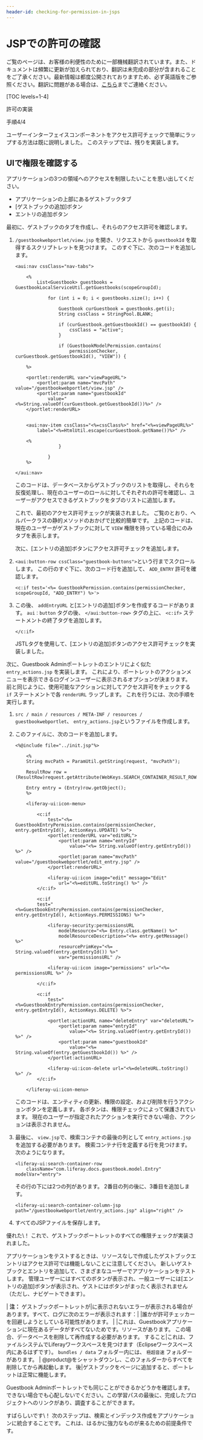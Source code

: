 ```yaml
---
header-id: checking-for-permission-in-jsps
---
```


# JSPでの許可の確認

<p class="alert alert-info"><span class="wysiwyg-color-blue120">ご覧のページは、お客様の利便性のために一部機械翻訳されています。また、ドキュメントは頻繁に更新が加えられており、翻訳は未完成の部分が含まれることをご了承ください。最新情報は都度公開されておりますため、必ず英語版をご参照ください。翻訳に問題がある場合は、<a href="mailto:support-content-jp@liferay.com">こちら</a>までご連絡ください。</span></p>

[TOC levels=1-4]

<div class="learn-path-step row">
    <p id="stepTitle">許可の実装</p><p>手順4/4</p>
</div>

ユーザーインターフェイスコンポーネントをアクセス許可チェックで簡単にラップする方法は既に説明しました。 このステップでは、残りを実装します。

## UIで権限を確認する

アプリケーションの3つの領域へのアクセスを制限したいことを思い出してください。

  - アプリケーションの上部にあるゲストブックタブ
  - [ゲストブックの追加]ボタン
  - エントリの追加ボタン

最初に、ゲストブックのタブを作成し、それらのアクセス許可を確認します。

1.  `/guestbookwebportlet/view.jsp` を開き、リクエストから `guestbookId` を取得するスクリプトレットを見つけます。 このすぐ下に、次のコードを追加します。
   
        <aui:nav cssClass="nav-tabs">
       
            <%
                List<Guestbook> guestbooks = GuestbookLocalServiceUtil.getGuestbooks(scopeGroupId);
       
                    for (int i = 0; i < guestbooks.size(); i++) {
       
                        Guestbook curGuestbook = guestbooks.get(i);
                        String cssClass = StringPool.BLANK;
       
                        if (curGuestbook.getGuestbookId() == guestbookId) {
                            cssClass = "active";
                        }
       
                        if (GuestbookModelPermission.contains(
                            permissionChecker, curGuestbook.getGuestbookId(), "VIEW")) {
       
            %>
       
            <portlet:renderURL var="viewPageURL">
                <portlet:param name="mvcPath" value="/guestbookwebportlet/view.jsp" />
                <portlet:param name="guestbookId"
                    value="<%=String.valueOf(curGuestbook.getGuestbookId())%>" />
            </portlet:renderURL>
       
       
            <aui:nav-item cssClass="<%=cssClass%>" href="<%=viewPageURL%>"
                label="<%=HtmlUtil.escape(curGuestbook.getName())%>" />
       
            <%  
                        }
       
                    }
            %>
       
        </aui:nav>

    このコードは、データベースからゲストブックのリストを取得し、それらを反復処理し、現在のユーザーのロールに対してそれぞれの許可を確認し、ユーザーがアクセスできるゲストブックをタブのリストに追加します。

    これで、最初のアクセス許可チェックが実装されました。 ご覧のとおり、ヘルパークラスの静的メソッドのおかげで比較的簡単です。 上記のコードは、現在のユーザーがゲストブックに対して `VIEW` 権限を持っている場合にのみタブを表示します。

    次に、[エントリの追加]ボタンにアクセス許可チェックを追加します。

2.  `<aui:button-row cssClass="guestbook-buttons">`という行までスクロールします。 この行のすぐ下に、次のコード行を追加して、 `ADD_ENTRY` 許可を確認します。
   
        <c:if test='<%= GuestbookPermission.contains(permissionChecker, scopeGroupId, "ADD_ENTRY") %>'>

3.  この後、 `addEntryURL` と[エントリの追加]ボタンを作成するコードがあります。 `aui：button` タグの後、 `</aui:button-row>` タグの上に、 `<c:if>` ステートメントの終了タグを追加します。
   
        </c:if>

    JSTLタグを使用して、[エントリの追加]ボタンのアクセス許可チェックを実装しました。

次に、Guestbook Adminポートレットのエントリによく似た `entry_actions.jsp` を実装します。 これにより、ポートレットのアクションメニューを表示できるログインユーザーに表示されるオプションが決まります。 前と同じように、使用可能なアクションに対してアクセス許可をチェックする `if` ステートメントで各 `renderURL` ラップします。 これを行うには、次の手順を実行します。

1.  `src / main / resources / META-INF / resources / guestbookwebportlet`、 `entry_actions.jsp`というファイルを作成します。

2.  このファイルに、次のコードを追加します。
   
        <%@include file="../init.jsp"%>
       
            <%
            String mvcPath = ParamUtil.getString(request, "mvcPath");
       
            ResultRow row = (ResultRow)request.getAttribute(WebKeys.SEARCH_CONTAINER_RESULT_ROW);
       
            Entry entry = (Entry)row.getObject(); 
            %>
       
            <liferay-ui:icon-menu>
       
                <c:if
                    test="<%= GuestbookEntryPermission.contains(permissionChecker, entry.getEntryId(), ActionKeys.UPDATE) %>">
                    <portlet:renderURL var="editURL">
                        <portlet:param name="entryId"
                            value="<%= String.valueOf(entry.getEntryId()) %>" />
                        <portlet:param name="mvcPath" value="/guestbookwebportlet/edit_entry.jsp" />
                    </portlet:renderURL>
       
                    <liferay-ui:icon image="edit" message="Edit"
                        url="<%=editURL.toString() %>" />
                </c:if>
       
                <c:if
                test="<%=GuestbookEntryPermission.contains(permissionChecker, entry.getEntryId(), ActionKeys.PERMISSIONS) %>">
       
                    <liferay-security:permissionsURL
                        modelResource="<%= Entry.class.getName() %>"
                        modelResourceDescription="<%= entry.getMessage() %>"
                        resourcePrimKey="<%= String.valueOf(entry.getEntryId()) %>"
                        var="permissionsURL" />
       
                    <liferay-ui:icon image="permissions" url="<%= permissionsURL %>" />
       
                </c:if>
       
                <c:if
                    test="<%=GuestbookEntryPermission.contains(permissionChecker, entry.getEntryId(), ActionKeys.DELETE) %>">
       
                    <portlet:actionURL name="deleteEntry" var="deleteURL">
                        <portlet:param name="entryId"
                            value="<%= String.valueOf(entry.getEntryId()) %>" />
                        <portlet:param name="guestbookId"
                            value="<%= String.valueOf(entry.getGuestbookId()) %>" />
                    </portlet:actionURL>
       
                    <liferay-ui:icon-delete url="<%=deleteURL.toString() %>" />
                </c:if>
       
            </liferay-ui:icon-menu>

    このコードは、エンティティの更新、権限の設定、および削除を行うアクションボタンを定義します。 各ボタンは、権限チェックによって保護されています。 現在のユーザーが指定されたアクションを実行できない場合、アクションは表示されません。

3.  最後に、 `view.jsp`で、検索コンテナの最後の列として `entry_actions.jsp` を追加する必要があります。 検索コンテナ行を定義する行を見つけます。 次のようになります。
   
        <liferay-ui:search-container-row
            className="com.liferay.docs.guestbook.model.Entry" modelVar="entry">

    その行の下には2つの列があります。 2番目の列の後に、3番目を追加します。
   
        <liferay-ui:search-container-column-jsp path="/guestbookwebportlet/entry_actions.jsp" align="right" />

4.  すべてのJSPファイルを保存します。

優れた\！ これで、ゲストブックポートレットのすべての権限チェックが実装されました。

アプリケーションをテストするときは、リソースなしで作成したゲストブックエントリはアクセス許可では機能しないことに注意してください。 新しいゲストブックとエントリを追加して、さまざまなユーザーでアプリケーションをテストします。 管理ユーザーにはすべてのボタンが表示され、一般ユーザーには[エントリの追加]ボタンが表示され、ゲストにはボタンがまったく表示されません（ただし、ナビゲートできます）。

| **注：** ゲストブックポートレットが|に表示されないエラーが表示される場合があります。すべて、ログに次のエラーが表示されます：| |誰かが許可チェッカーを回避しようとしている可能性があります。 | |これは、Guestbookアプリケーションに現在あるデータがすべてないためです。リソースがあります。 この場合、データベースを削除して再作成する必要があります。 すること|これは、ファイルシステムでLiferayワークスペースを見つけます（Eclipseワークスペース内にあるはずです）。 `bundles / data` フォルダー内には、 `極超音速` フォルダーがあります。 | @product@をシャットダウンし、このフォルダーからすべてを削除してから再起動します。 後|ゲストブックをページに追加すると、ポートレットは正常に機能します。

Guestbook Adminポートレットでも同じことができるかどうかを確認します。 できない場合でも心配しないでください。この学習パスの最後に、完成したプロジェクトへのリンクがあり、調査することができます。

すばらしいです\！ 次のステップは、検索とインデックス作成をアプリケーションに統合することです。 これは、はるかに強力なものが来るための前提条件です。
